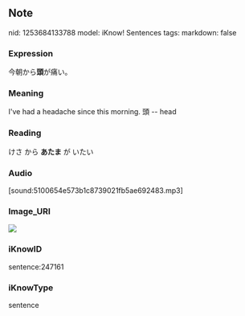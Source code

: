 ## Note
nid: 1253684133788
model: iKnow! Sentences
tags: 
markdown: false

### Expression
今朝から<b>頭</b>が痛い。

### Meaning
I've had a headache since this morning.
頭 -- head

### Reading
けさ から <b>あたま</b> が いたい

### Audio
[sound:5100654e573b1c8739021fb5ae692483.mp3]

### Image_URI
<img src="537f3408cdc267bbb4f4158d152eb6fa.jpg">

### iKnowID
sentence:247161

### iKnowType
sentence
